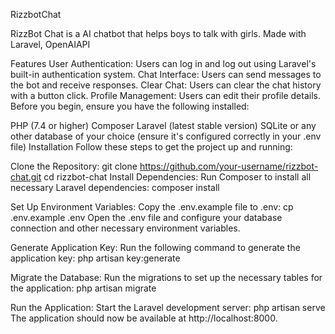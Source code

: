 RizzbotChat

RizzBot Chat is a AI chatbot that helps boys to talk with girls. Made with Laravel, OpenAIAPI

Features
User Authentication: Users can log in and log out using Laravel's built-in authentication system.
Chat Interface: Users can send messages to the bot and receive responses.
Clear Chat: Users can clear the chat history with a button click.
Profile Management: Users can edit their profile details.
Before you begin, ensure you have the following installed:

PHP (7.4 or higher)
Composer
Laravel (latest stable version)
SQLite or any other database of your choice (ensure it's configured correctly in your .env file)
Installation
Follow these steps to get the project up and running:

Clone the Repository: 
    git clone https://github.com/your-username/rizzbot-chat.git cd rizzbot-chat 
Install Dependencies: 
    Run Composer to install all necessary Laravel dependencies: composer install

Set Up Environment Variables: 
    Copy the .env.example file to .env: cp .env.example .env 
    Open the .env file and configure your database connection and other necessary environment variables.

Generate Application Key: 
    Run the following command to generate the application key: php artisan key:generate

Migrate the Database: 
    Run the migrations to set up the necessary tables for the application: php artisan migrate

Run the Application: 
    Start the Laravel development server: 
        php artisan serve 
        The application should now be available at http://localhost:8000.
